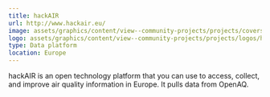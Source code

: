 ```yaml
---
title: hackAIR
url: http://www.hackair.eu/
image: assets/graphics/content/view--community-projects/projects/covers/hackair.jpg
logo: assets/graphics/content/view--community-projects/projects/logos/hackair.jpg
type: Data platform
location: Europe
---
```


hackAIR is an open technology platform that you can use to access, collect, and improve air quality information in Europe. It pulls data from OpenAQ.
